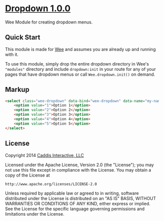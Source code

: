 # [Dropdown 1.0.0](https://github.com/weepower/wee)

Wee Module for creating dropdown menus.

## Quick Start

This module is made for [Wee](http://www.weepower.com) and assumes you are already up and running with it.

To use this module, simply drop the entire dropdown directory in Wee's `"modules"` directory and include `dropdown:init` in your route for any of your pages that have dropdown menus or call `Wee.dropdown.init()` on demand.

## Markup

```html
<select class="wee-dropdown" data-bind="wee-dropdown" data-name="my-name">
	<option value="1">Option 1</option>
	<option value="2">Option 2</option>
	<option value="3">Option 3</option>
	<option value="4">Option 4</option>
	<option value="5">Option 5</option>
</select>
```

## License

Copyright 2014 [Caddis Interactive, LLC](http://www.caddis.co)

Licensed under the Apache License, Version 2.0 (the "License");
you may not use this file except in compliance with the License.
You may obtain a copy of the License at

    http://www.apache.org/licenses/LICENSE-2.0

Unless required by applicable law or agreed to in writing, software
distributed under the License is distributed on an "AS IS" BASIS,
WITHOUT WARRANTIES OR CONDITIONS OF ANY KIND, either express or implied.
See the License for the specific language governing permissions and
limitations under the License.